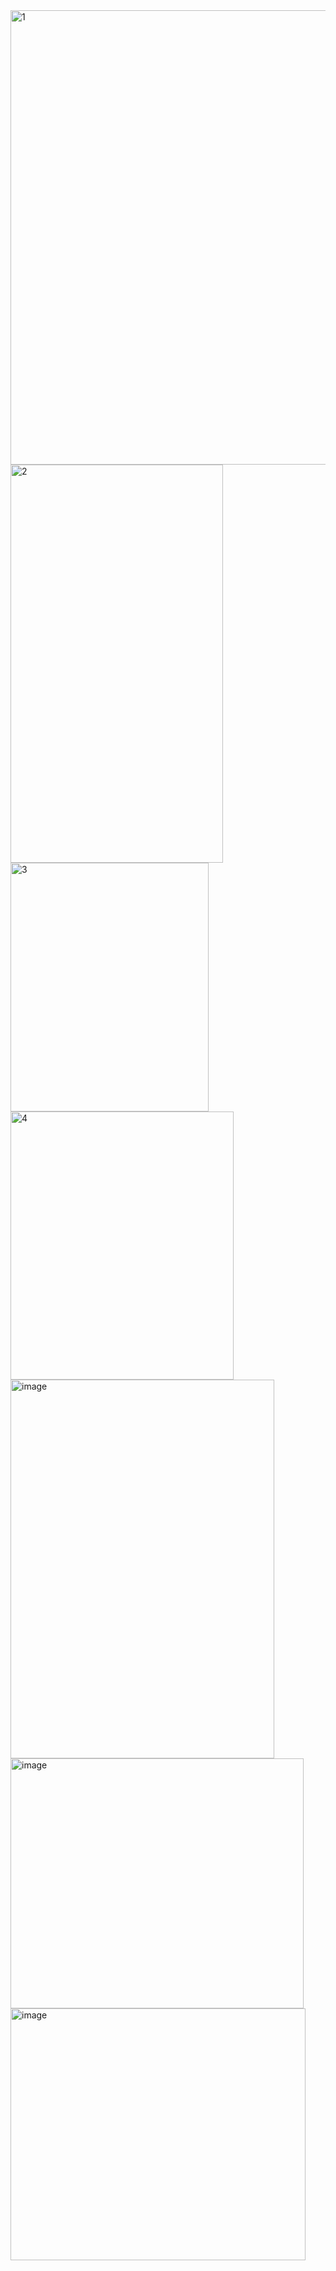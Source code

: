 <img width="1170" height="727" alt="1" src="https://github.com/user-attachments/assets/4226266f-a2a6-4f27-9ba4-c0686858d6f3" />
<img width="340" height="637" alt="2" src="https://github.com/user-attachments/assets/de272858-9dc1-410f-abb3-b2bc45f81c90" />
<img width="317" height="398" alt="3" src="https://github.com/user-attachments/assets/40a90af9-4824-44fb-bee1-8cc0d4e7a8b7" />
<img width="357" height="429" alt="4" src="https://github.com/user-attachments/assets/39447304-75fd-47b9-8016-6bbd538aa12e" />
<img width="422" height="606" alt="image" src="https://github.com/user-attachments/assets/92d3896b-7676-4c5a-89e2-83e3956c25ac" />
<img width="469" height="400" alt="image" src="https://github.com/user-attachments/assets/e2fadc83-c402-4708-b99b-14cfce6cf5b0" />
<img width="472" height="403" alt="image" src="https://github.com/user-attachments/assets/107d0bfa-7ed9-45fb-b31b-f7f4ea9b9c0b" />
